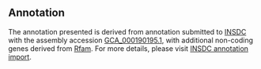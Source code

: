 

Annotation
----------

The annotation presented is derived from annotation submitted to
[INSDC](http://www.insdc.org) with the assembly accession
[GCA\_000190195.1](http://www.ebi.ac.uk/ena/data/view/GCA_000190195.1),
with additional non-coding genes derived from
[Rfam](http://rfam.xfam.org/). For more details, please visit [INSDC
annotation
import](http://ensemblgenomes.org/info/data/insdc_annotation).
